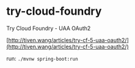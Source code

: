 # try-cloud-foundry
Try Cloud Foundry - UAA OAuth2

[http://tiven.wang/articles/try-cf-5-uaa-oauth2/](http://tiven.wang/articles/try-cf-5-uaa-oauth2/)

run:
`./mvnw spring-boot:run`
